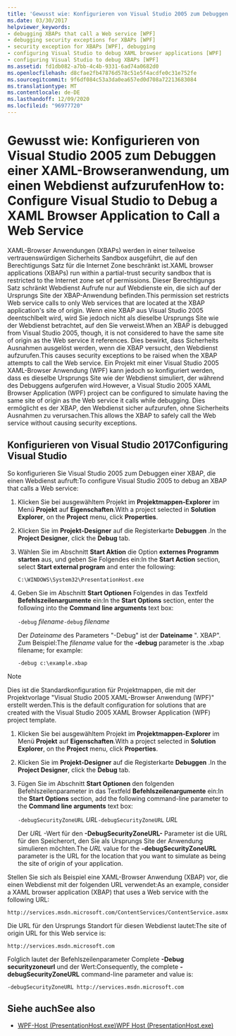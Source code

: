 ```yaml
---
title: 'Gewusst wie: Konfigurieren von Visual Studio 2005 zum Debuggen einer XAML-Browseranwendung, um einen Webdienst aufzurufen'
ms.date: 03/30/2017
helpviewer_keywords:
- debugging XBAPs that call a Web service [WPF]
- debugging security exceptions for XBAPs [WPF]
- security exception for XBAPs [WPF], debugging
- configuring Visual Studio to debug XAML browser applications [WPF]
- configuring Visual Studio to debug XBAPs [WPF]
ms.assetid: fd1db082-a7bb-4c4b-9331-6ad74a0682d0
ms.openlocfilehash: d8cfae2fb47876d578c51e5f4acdfe0c31e752fe
ms.sourcegitcommit: 9f6df084c53a3da0ea657ed0d708a72213683084
ms.translationtype: MT
ms.contentlocale: de-DE
ms.lasthandoff: 12/09/2020
ms.locfileid: "96977720"
---
```

# <a name="how-to-configure-visual-studio-to-debug-a-xaml-browser-application-to-call-a-web-service"></a><span data-ttu-id="0a17d-102">Gewusst wie: Konfigurieren von Visual Studio 2005 zum Debuggen einer XAML-Browseranwendung, um einen Webdienst aufzurufen</span><span class="sxs-lookup"><span data-stu-id="0a17d-102">How to: Configure Visual Studio to Debug a XAML Browser Application to Call a Web Service</span></span>
<span data-ttu-id="0a17d-103">XAML-Browser Anwendungen (XBAPs) werden in einer teilweise vertrauenswürdigen Sicherheits Sandbox ausgeführt, die auf den Berechtigungs Satz für die Internet Zone beschränkt ist.</span><span class="sxs-lookup"><span data-stu-id="0a17d-103">XAML browser applications (XBAPs) run within a partial-trust security sandbox that is restricted to the Internet zone set of permissions.</span></span> <span data-ttu-id="0a17d-104">Dieser Berechtigungs Satz schränkt Webdienst Aufrufe nur auf Webdienste ein, die sich auf der Ursprungs Site der XBAP-Anwendung befinden.</span><span class="sxs-lookup"><span data-stu-id="0a17d-104">This permission set restricts Web service calls to only Web services that are located at the XBAP application's site of origin.</span></span> <span data-ttu-id="0a17d-105">Wenn eine XBAP aus Visual Studio 2005 deentschlbelt wird, wird Sie jedoch nicht als dieselbe Ursprungs Site wie der Webdienst betrachtet, auf den Sie verweist.</span><span class="sxs-lookup"><span data-stu-id="0a17d-105">When an XBAP is debugged from Visual Studio 2005, though, it is not considered to have the same site of origin as the Web service it references.</span></span> <span data-ttu-id="0a17d-106">Dies bewirkt, dass Sicherheits Ausnahmen ausgelöst werden, wenn die XBAP versucht, den Webdienst aufzurufen.</span><span class="sxs-lookup"><span data-stu-id="0a17d-106">This causes security exceptions to be raised when the XBAP attempts to call the Web service.</span></span> <span data-ttu-id="0a17d-107">Ein Projekt mit einer Visual Studio 2005 XAML-Browser Anwendung (WPF) kann jedoch so konfiguriert werden, dass es dieselbe Ursprungs Site wie der Webdienst simuliert, der während des Debuggens aufgerufen wird.</span><span class="sxs-lookup"><span data-stu-id="0a17d-107">However, a Visual Studio 2005 XAML Browser Application (WPF) project can be configured to simulate having the same site of origin as the Web service it calls while debugging.</span></span> <span data-ttu-id="0a17d-108">Dies ermöglicht es der XBAP, den Webdienst sicher aufzurufen, ohne Sicherheits Ausnahmen zu verursachen.</span><span class="sxs-lookup"><span data-stu-id="0a17d-108">This allows the XBAP to safely call the Web service without causing security exceptions.</span></span>

## <a name="configuring-visual-studio"></a><span data-ttu-id="0a17d-109">Konfigurieren von Visual Studio 2017</span><span class="sxs-lookup"><span data-stu-id="0a17d-109">Configuring Visual Studio</span></span>
 <span data-ttu-id="0a17d-110">So konfigurieren Sie Visual Studio 2005 zum Debuggen einer XBAP, die einen Webdienst aufruft:</span><span class="sxs-lookup"><span data-stu-id="0a17d-110">To configure Visual Studio 2005 to debug an XBAP that calls a Web service:</span></span>

1. <span data-ttu-id="0a17d-111">Klicken Sie bei ausgewähltem Projekt im **Projektmappen-Explorer** im Menü **Projekt** auf **Eigenschaften**.</span><span class="sxs-lookup"><span data-stu-id="0a17d-111">With a project selected in **Solution Explorer**, on the **Project** menu, click **Properties**.</span></span>

2. <span data-ttu-id="0a17d-112">Klicken Sie im **Projekt-Designer** auf die Registerkarte **Debuggen** .</span><span class="sxs-lookup"><span data-stu-id="0a17d-112">In the **Project Designer**, click the **Debug** tab.</span></span>

3. <span data-ttu-id="0a17d-113">Wählen Sie im Abschnitt **Start Aktion** die Option **externes Programm starten** aus, und geben Sie Folgendes ein:</span><span class="sxs-lookup"><span data-stu-id="0a17d-113">In the **Start Action** section, select **Start external program** and enter the following:</span></span>

     `C:\WINDOWS\System32\PresentationHost.exe`

4. <span data-ttu-id="0a17d-114">Geben Sie im Abschnitt **Start Optionen** Folgendes in das Textfeld **Befehlszeilenargumente** ein:</span><span class="sxs-lookup"><span data-stu-id="0a17d-114">In the **Start Options** section, enter the following into the **Command line arguments** text box:</span></span>

     <span data-ttu-id="0a17d-115">`-debug`  *filename*</span><span class="sxs-lookup"><span data-stu-id="0a17d-115">`-debug`  *filename*</span></span>

     <span data-ttu-id="0a17d-116">Der *Dateiname* des Parameters "-Debug" ist der **Dateiname** ". XBAP". Zum Beispiel:</span><span class="sxs-lookup"><span data-stu-id="0a17d-116">The *filename* value for the **-debug** parameter is the .xbap filename; for example:</span></span>

     `-debug c:\example.xbap`

> [!NOTE]
> <span data-ttu-id="0a17d-117">Dies ist die Standardkonfiguration für Projektmappen, die mit der Projektvorlage "Visual Studio 2005 XAML-Browser Anwendung (WPF)" erstellt werden.</span><span class="sxs-lookup"><span data-stu-id="0a17d-117">This is the default configuration for solutions that are created with the Visual Studio 2005 XAML Browser Application (WPF) project template.</span></span>

1. <span data-ttu-id="0a17d-118">Klicken Sie bei ausgewähltem Projekt im **Projektmappen-Explorer** im Menü **Projekt** auf **Eigenschaften**.</span><span class="sxs-lookup"><span data-stu-id="0a17d-118">With a project selected in **Solution Explorer**, on the **Project** menu, click **Properties**.</span></span>

2. <span data-ttu-id="0a17d-119">Klicken Sie im **Projekt-Designer** auf die Registerkarte **Debuggen** .</span><span class="sxs-lookup"><span data-stu-id="0a17d-119">In the **Project Designer**, click the **Debug** tab.</span></span>

3. <span data-ttu-id="0a17d-120">Fügen Sie im Abschnitt **Start Optionen** den folgenden Befehlszeilenparameter in das Textfeld **Befehlszeilenargumente** ein:</span><span class="sxs-lookup"><span data-stu-id="0a17d-120">In the **Start Options** section, add the following command-line parameter to the **Command line arguments** text box:</span></span>

     <span data-ttu-id="0a17d-121">`-debugSecurityZoneURL`  *URL*</span><span class="sxs-lookup"><span data-stu-id="0a17d-121">`-debugSecurityZoneURL`  *URL*</span></span>

     <span data-ttu-id="0a17d-122">Der *URL* -Wert für den **-DebugSecurityZoneURL-** Parameter ist die URL für den Speicherort, den Sie als Ursprungs Site der Anwendung simulieren möchten.</span><span class="sxs-lookup"><span data-stu-id="0a17d-122">The *URL* value for the **-debugSecurityZoneURL** parameter is the URL for the location that you want to simulate as being the site of origin of your application.</span></span>

 <span data-ttu-id="0a17d-123">Stellen Sie sich als Beispiel eine XAML-Browser Anwendung (XBAP) vor, die einen Webdienst mit der folgenden URL verwendet:</span><span class="sxs-lookup"><span data-stu-id="0a17d-123">As an example, consider a XAML browser application (XBAP) that uses a Web service with the following URL:</span></span>

 `http://services.msdn.microsoft.com/ContentServices/ContentService.asmx`

 <span data-ttu-id="0a17d-124">Die URL für den Ursprungs Standort für diesen Webdienst lautet:</span><span class="sxs-lookup"><span data-stu-id="0a17d-124">The site of origin URL for this Web service is:</span></span>

 `http://services.msdn.microsoft.com`

 <span data-ttu-id="0a17d-125">Folglich lautet der Befehlszeilenparameter Complete **-Debug securityzoneurl** und der Wert:</span><span class="sxs-lookup"><span data-stu-id="0a17d-125">Consequently, the complete **-debugSecurityZoneURL** command-line parameter and value is:</span></span>

 `-debugSecurityZoneURL http://services.msdn.microsoft.com`

## <a name="see-also"></a><span data-ttu-id="0a17d-126">Siehe auch</span><span class="sxs-lookup"><span data-stu-id="0a17d-126">See also</span></span>

- [<span data-ttu-id="0a17d-127">WPF-Host (PresentationHost.exe)</span><span class="sxs-lookup"><span data-stu-id="0a17d-127">WPF Host (PresentationHost.exe)</span></span>](wpf-host-presentationhost-exe.md)
